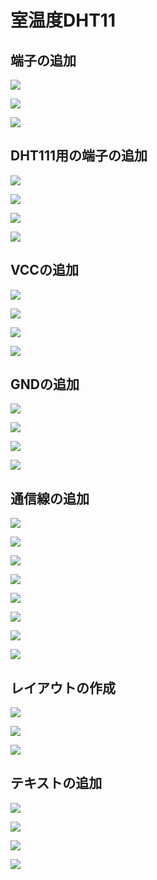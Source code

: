 # 室温度DHT11

## 端子の追加

![](img/dht001.png)

![](img/dht002.png)

![](img/dht003.png)

## DHT111用の端子の追加

![](img/dht005.png)

![](img/dht004.png)

![](img/dht006.png)

![](img/dht007.png)

## VCCの追加

![](img/dht008.png)

![](img/dht009.png)

![](img/dht010.png)


![](img/dht011.png)

## GNDの追加

![](img/dht012.png)

![](img/dht013.png)

![](img/dht014.png)

![](img/dht015.png)

## 通信線の追加

![](img/dht016.png)

![](img/dht017.png)

![](img/dht018.png)

![](img/dht019.png)

![](img/dht020.png)

![](img/dht021.png)

![](img/dht022.png)

![](img/dht023.png)

## レイアウトの作成

![](img/dht024.png)

![](img/dht025.png)

![](img/dht026.png)

## テキストの追加

![](img/dht027.png)

![](img/dht028.png)

![](img/dht029.png)

![](img/dht030.png)


